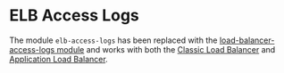 # ELB Access Logs

The module `elb-access-logs` has  been replaced with the [load-balancer-access-logs module](../load-balancer-access-logs) 
and works with both the [Classic Load Balancer](http://docs.aws.amazon.com/elasticloadbalancing/latest/classic/introduction.html) 
and [Application Load Balancer](http://docs.aws.amazon.com/elasticloadbalancing/latest/application/introduction.html).
